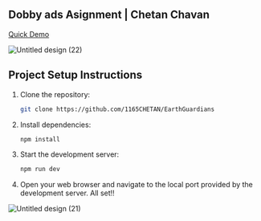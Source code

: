 ## Dobby ads Asignment | Chetan Chavan
[Quick Demo](https://www.canva.com/design/DAF34_IZKys/_zmjEEDJ7HDQ2Pfc1Q74EQ/watch?utm_content=DAF34_IZKys&utm_campaign=designshare&utm_medium=link&utm_source=editor](https://www.canva.com/design/DAF-RBpulQ4/WLSCSc6d7n-T-zW_5O_QAA/watch?utm_content=DAF-RBpulQ4&utm_campaign=designshare&utm_medium=link&utm_source=editor)https://www.canva.com/design/DAF-RBpulQ4/WLSCSc6d7n-T-zW_5O_QAA/watch?utm_content=DAF-RBpulQ4&utm_campaign=designshare&utm_medium=link&utm_source=editor)

![Untitled design (22)](https://github.com/1165CHETAN/chetan-chavan-dobby/assets/111604779/48efe81f-4492-4fdf-bf42-b446b8d19961)

## Project Setup Instructions

1. Clone the repository:
   
   ```bash
   git clone https://github.com/1165CHETAN/EarthGuardians

2. Install dependencies:

   ```bash
   npm install
4. Start the development server:

   ```bash
   npm run dev
5. Open your web browser and navigate to the local port provided by the development server. All set!!

![Untitled design (21)](https://github.com/1165CHETAN/chetan-chavan-dobby/assets/111604779/3beb4da9-059e-4818-9eeb-84758fadf7ef)
